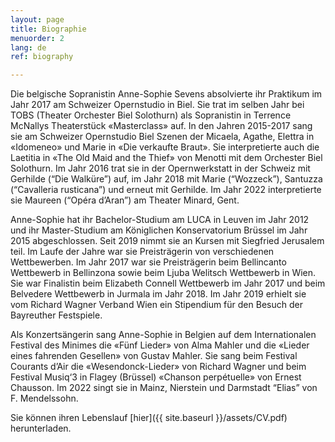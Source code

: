 ```yaml
---
layout: page
title: Biographie
menuorder: 2
lang: de
ref: biography

---
```

Die belgische Sopranistin Anne-Sophie Sevens absolvierte ihr Praktikum im Jahr 2017 am Schweizer Opernstudio in Biel. Sie trat im selben Jahr bei TOBS (Theater Orchester Biel Solothurn) als Sopranistin in Terrence McNallys Theaterstück «Masterclass» auf. In den Jahren 2015-2017 sang sie am Schweizer Opernstudio Biel Szenen der Micaela, Agathe, Elettra in «Idomeneo» und Marie in «Die verkaufte Braut». Sie interpretierte auch die Laetitia in «The Old Maid and the Thief» von Menotti mit dem Orchester Biel Solothurn. Im Jahr 2016 trat sie in der Opernwerkstatt in der Schweiz mit Gerhilde (“Die Walküre”) auf, im Jahr 2018 mit Marie (“Wozzeck”), Santuzza (“Cavalleria rusticana”) und erneut mit Gerhilde. Im Jahr 2022 interpretierte sie Maureen (“Opéra d’Aran”) am Theater Minard, Gent.

Anne-Sophie hat ihr Bachelor-Studium am LUCA in Leuven im Jahr 2012 und ihr Master-Studium am Königlichen Konservatorium Brüssel im Jahr 2015 abgeschlossen. Seit 2019 nimmt sie an Kursen mit Siegfried Jerusalem teil. Im Laufe der Jahre war sie Preisträgerin von verschiedenen Wettbewerben. Im Jahr 2017 war sie Preisträgerin beim Bellincanto Wettbewerb in Bellinzona sowie beim Ljuba Welitsch Wettbewerb in Wien. Sie war Finalistin beim Elizabeth Connell Wettbewerb im Jahr 2017 und beim Belvedere Wettbewerb in Jurmala im Jahr 2018. Im Jahr 2019 erhielt sie vom Richard Wagner Verband Wien ein Stipendium für den Besuch der Bayreuther Festspiele.

Als Konzertsängerin sang Anne-Sophie in Belgien auf dem Internationalen Festival des Minimes die «Fünf Lieder» von Alma Mahler und die «Lieder eines fahrenden Gesellen» von Gustav Mahler. Sie sang beim Festival Courants d’Air die «Wesendonck-Lieder» von Richard Wagner und beim Festival Musiq‘3 in Flagey (Brüssel) «Chanson perpétuelle» von Ernest Chausson. Im 2022 singt sie in Mainz, Nierstein und Darmstadt “Elias” von F. Mendelssohn.


Sie können ihren Lebenslauf [hier]({{ site.baseurl }}/assets/CV.pdf) herunterladen.



